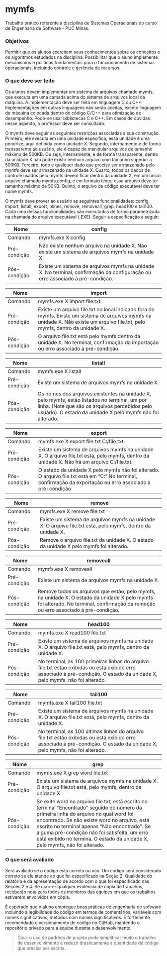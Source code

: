 # mymfs

Trabalho prático referente à disciplina de Sistemas Operacionais do curso de Engenharia de Software - PUC Minas.


### Objetivos

Permitir que os alunos exercitem seus conhecimentos sobre os conceitos e os algoritmos estudados na disciplina. Possibilitar que o aluno implemente mecanismos e políticas fundamentais para o funcionamento de sistemas operacionais, incluindo controle e gerência de recursos.


### O que deve ser feito

Os alunos devem implementar um sistema de arquivos chamado mymfs, que executa em uma camada acima do sistema de arquivos local da máquina. A implementação deve ser feita em linguagem C ou C++. Implementações em outras linguagens não serão aceitas, exceto linguagem de máquina colocada dentro do código C/C++ para otimização de desempenho. Pode-se usar bibliotecas C e C++. Em casos de
dúvidas nesse aspecto, o professor deve ser consultado.

O mymfs deve seguir as seguintes restrições associadas à sua construção. Primeiro, ele executa em uma unidade específica, essa unidade é uma pendrive, aqui definida como unidade X. Segundo, internamente e de forma transparente ao usuário, ele é capaz de manipular arquivos de tamanho máximo de 500KB. Ou
seja, internamente, e de forma transparente, dentro da unidade X não pode existir nenhum arquivo com tamanho superior a 500KB. Terceiro, todo e qualquer dado que precise ser armazenado pelo mymfs deve ser armazenado na unidade X. Quarto, todos os dados de controle usados pelo mymfs devem ficar dentro da unidade X, em um único arquivo chamado mymfs.config, e em formato texto; esse arquivo deve ter tamanho máximo de 50KB. Quinto, o arquivo de código executável deve ter nome mymfs.

O mymfs deve prover ao usuário as seguintes funcionalidades: config, import, listall, export, nlines, remove, removeall, grep, head100 e tail100. Cada uma dessas funcionalidades são executadas de forma parametrizada na chamada do arquivo executável (.EXE). Seguir a especificação a seguir:

|Nome | config |
| ------ | ------ |
| Comando | mymfs.exe X config |
| Pré-condição | Não existe nenhum arquivo na unidade X. Não existe um sistema de arquivos mymfs na unidade X. |
| Pós-condição | Existe um sistema de arquivos mymfs na unidade X. No terminal, confirmação da configuração ou erro associado à pré-condição. |

|Nome | import |
| ------ | ------ |
| Comando | mymfs.exe X import file.txt |
| Pré-condição | Existe um arquivo file.txt no local indicado fora do mymfs. Existe um sistema de arquivos mymfs na unidade X. Não existe um arquivo file.txt, pelo mymfs, dentro da unidade X. |
| Pós-condição | O arquivo file.txt está pelo mymfs dentro da unidade X. No terminal, confirmação da importação ou erro associado à pré-condição. |

|Nome | listall |
| ------ | ------ |
| Comando | mymfs.exe X listall |
| Pré-condição | Existe um sistema de arquivos mymfs na unidade X. |
| Pós-condição | Os nomes dos arquivos existentes na unidade X, pelo mymfs, estão listados no terminal, um por linha. (Note que são os arquivos percebidos pelo usuário). O estado da unidade X pelo mymfs não foi alterado. |

|Nome | export|
| ------ | ------ |
| Comando | mymfs.exe X export file.txt C:/file.txt |
| Pré-condição | Existe um sistema de arquivos mymfs na unidade X. O arquivo file.txt está, pelo mymfs, dentro da unidade X. Não há um arquivo C:/file.txt. |  
| Pós-condição | O estado da unidade X pelo mymfs não foi alterado. O arquivo file.txt está em “C:” No terminal, confirmação da exportação ou erro associado à pré-condição |

|Nome | remove |
| ------ | ------ |
| Comando | mymfs.exe X remove file.txt |
| Pré-condição | Existe um sistema de arquivos mymfs na unidade X. O arquivo file.txt está, pelo mymfs, dentro da unidade X. |
| Pós-condição | Remove o arquivo file.txt da unidade X. O estado da unidade X pelo mymfs foi alterado. |

|Nome | removeall |
| ------ | ------ |
| Comando | mymfs.exe X removeall |
| Pré-condição | Existe um sistema de arquivos mymfs na unidade X. |
| Pós-condição | Remove todos os arquivos que estão, pelo mymfs, na unidade X. O estado da unidade X pelo mymfs foi alterado. No terminal, confirmação da remoção ou erro associado à pré-condição. |

|Nome | head100 |
| ------ | ------ |
| Comando | mymfs.exe X read100 file.txt |
| Pré-condição | Existe um sistema de arquivos mymfs na unidade X. O arquivo file.txt está, pelo mymfs, dentro da unidade X. |
| Pós-condição | No terminal, as 100 primeiras linhas do arquivo file.txt estão exibidas ou está exibido erro associado à pré-condição. O estado da unidade X, pelo mymfs, não foi alterado. |

|Nome | tail100 |
| ------ | ------ |
| Comando | mymfs.exe X tail100 file.txt |
| Pré-condição | Existe um sistema de arquivos mymfs na unidade X. O arquivo file.txt está, pelo mymfs, dentro da unidade X. |
| Pós-condição | No terminal, as 100 últimas linhas do arquivo file.txt estão exibidas ou está exibido erro associado à pré-condição. O estado da unidade X, pelo mymfs, não foi alterado. |

|Nome | grep |
| ------ | ------ |
| Comando | mymfs.exe X grep word file.txt |
| Pré-condição | Existe um sistema de arquivos mymfs na unidade X. O arquivo file.txt está, pelo mymfs, dentro da unidade X. |
| Pós-condição |Se exite word no arquivo file.txt, está escrito no terminal “Encontrado” seguido do número da primeira linha do arquivo no qual word foi encontrado. Se não existe word no arquivo, está escrito no terminal apenas “Não encontrado”. Se alguma pré-condição não foi satisfeita, um erro está exibido no termina. O estado da unidade X, pelo mymfs, não foi alterado. |


### O que será avaliado

Será avaliado se o código está correto ou não. Um código será considerado correto se ele atende ao que foi especificado na Seção 2. Qualidade do relatório e da apresentação de acordo com o que foi especificado nas Seções 2 e 4. Se ocorrer qualquer evidência de cópia de trabalhos, receberão nota zero
todos os membros das equipes em que os trabalhos estiverem envolvidos em cópia.

É esperado que o aluno empregue boas práticas de engenharia de software incluindo a legibilidade do código em termos de comentários, variáveis com nomes significativos, métodos com nomes significativos. É fortemente recomendado o versionamento de código no GitHub, mantendo o repositório
privado para a equipe durante o desenvolvimento.

>Dica: o uso de padrões de projeto pode simplificar muito o trabalho de desenvolvimento e reduzir drasticamente a quantidade de código que precisa ser escrita.
